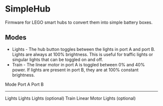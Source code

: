 # SimpleHub

Firmware for LEGO smart hubs to convert them into simple battery boxes.

## Modes

- Lights - The hub button toggles between the lights in port A and port B. Lights are always at 100% brightness. This is useful for traffic lights or singular lights that can be toggled on and off.
- Train - The linear motor in port A is toggled between 0% and 40% power. If lights are present in port B, they are at 100% constant brightness.

Mode         Port A         Port B
------------ -------------- -----------------
Lights       Lights         Lights (optional)
Train        Linear Motor   Lights (optional)
